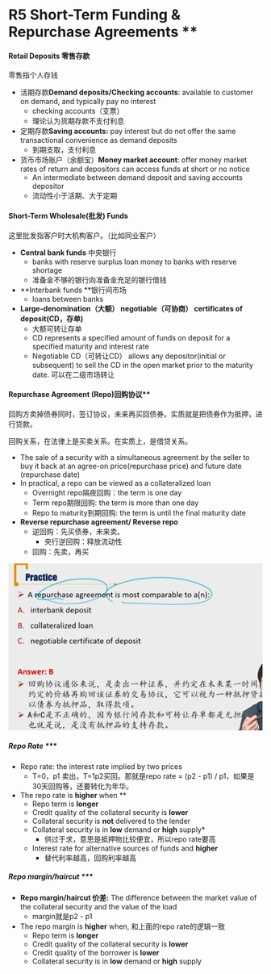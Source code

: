 # R5 Short-Term Funding & Repurchase Agreements \*\*

#### Retail Deposits 零售存款

零售指个人存钱

- 活期存款**Demand deposits/Checking accounts**: available to customer on demand, and typically pay no interest
  - checking accounts（支票）
  - 理论认为货期存款不支付利息
- 定期存款**Saving accounts:** pay interest but do not offer the same transactional convenience as demand deposits
  - 到期支取，支付利息
- 货币市场账户（余额宝）**Money market account**: offer money market rates of return and depositors can access funds at short or no notice
  - An intermediate between demand deposit and saving accounts depositor
  - 流动性小于活期、大于定期

#### Short-Term Wholesale(批发) Funds 

这里批发指客户时大机构客户。（比如同业客户）

- **Central bank funds** 中央银行
  - banks with reserve surplus loan money to banks with reserve shortage
  - 准备金不够的银行向准备金充足的银行借钱
- **Interbank funds **银行间市场
  - loans between banks
- **Large-denomination（大额） negotiable（可协商） certificates of deposit(CD，存单)**
  - 大额可转让存单
  - CD represents a specified amount of funds on deposit for a specified maturity and interest rate
  - Negotiable CD（可转让CD） allows any depositor(initial or subsequent) to sell the CD in the open market prior to the maturity date. 可以在二级市场转让

#### Repurchase Agreement (Repo)回购协议\*\*

回购方卖掉债券同时，签订协议，未来再买回债券。实质就是把债券作为抵押，进行贷款。

回购关系，在法律上是买卖关系。在实质上，是借贷关系。

- The sale of a security with a simultaneous agreement by the seller to buy it back at an agree-on price(repurchase price) and future date (repurchase date)
- In practical, a repo can be viewed as a collateralized loan
  - Overnight repo隔夜回购：the term is one day
  - Term repo期限回购: the term is more than one day
  - Repo to maturity到期回购: the term is until the final maturity date
- **Reverse repurchase agreement/ Reverse repo**
  - 逆回购：先买债券，未来卖。
    - 央行逆回购：释放流动性 
  - 回购：先卖，再买

![image-20230611092257499](./image-20230611092257499.png)

##### Repo Rate \*\*\*

- Repo rate: the interest rate implied by two prices
  - T=0，p1 卖出，T=1p2买回。那就是repo rate = (p2 - p1) / p1，如果是30天回购等，还要转化为年华。
- The repo rate is **higher** when \*\*
  - Repo term is **longer**
  - Credit quality of the collateral security is **lower**
  - Collateral security is **not** delivered to the lender
  - Collateral security is in **low** demand or **high** supply\*
    - 供过于求，意思是抵押物比较便宜，所以repo rate要高
  - Interest rate for alternative sources of funds and **higher**
    - 替代利率越高，回购利率越高

##### Repo margin/haircut \*\*\*

- **Repo margin/haircut 价差:** The difference between the market value of the collateral security and the value of the load
  - margin就是p2 - p1
- The repo margin is **higher** when, 和上面的repo rate的逻辑一致
  - Repo term is **longer**
  - Credit quality of the collateral security is **lower**
  - Credit quality of the borrower is **lower**
  - Collateral security is in **low** demand or **high** supply